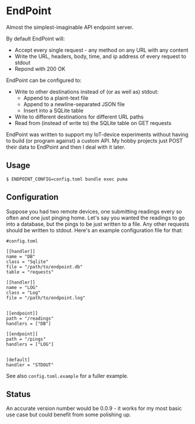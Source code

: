 # EndPoint

Almost the simplest-imaginable API endpoint server.

By default EndPoint will:

* Accept every single request - any method on any URL with any content
* Write the URL, headers, body, time, and ip address of every request to stdout
* Repond with 200 OK


EndPoint can be configured to:

* Write to other destinations instead of (or as well as) stdout:
  * Append to a plaint-text file
  * Append to a newline-separated JSON file
  * Insert into a SQLite table
* Write to different destinations for different URL paths
* Read from (instead of write to) the SQLite table on GET requests


EndPoint was written to support my IoT-device experiments without having to build (or program against) a custom API. My hobby projects just POST their data to EndPoint and then I deal with it later.


## Usage


    $ ENDPOINT_CONFIG=config.toml bundle exec puma


## Configuration

Suppose you had two remote devices, one submitting readings every so often and one just pinging home. Let's say you wanted the readings to go into a database, but the pings to be just written to a file. Any other requests should be written to stdout. Here's an example configuration file for that:

    #config.toml

    [[handler]]
    name = "DB"
    class = "Sqlite"
    file = "/path/to/endpoint.db"
    table = "requests"

    [[handler]]
    name = "LOG"
    class = "Log"
    file = "/path/to/endpoint.log"


    [[endpoint]]
    path = "/readings"
    handlers = ["DB"]

    [[endpoint]]
    path = "/pings"
    handlers = ["LOG"]


    [default]
    handler = "STDOUT"


See also `config.toml.example` for a fuller example.


## Status

An accurate version number would be 0.0.9 - it works for my most basic use case but could benefit from some polishing up.
